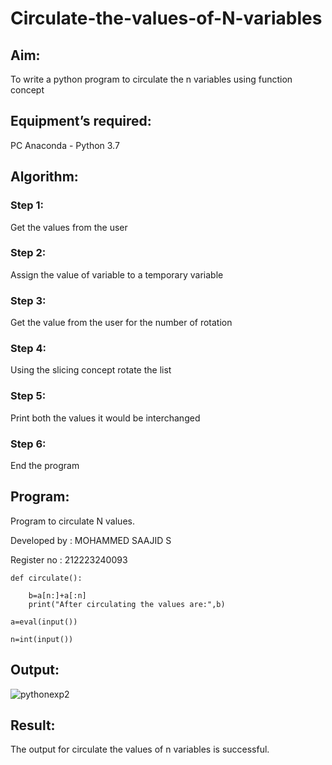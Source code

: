 # Circulate-the-values-of-N-variables
## Aim:
To write a python program to circulate the n variables using function concept
## Equipment’s required:
PC
Anaconda - Python 3.7
## Algorithm: 
### Step 1:

Get the values from the user

### Step 2:

Assign the value of variable to a temporary variable

### Step 3:

Get the value from the user for the number of rotation

### Step 4:

Using the slicing concept rotate the list

### Step 5:

Print both the values it would be interchanged

### Step 6:

End the program


## Program:

Program to circulate N values.

Developed by : MOHAMMED SAAJID S

Register no : 212223240093

~~~
def circulate():

    b=a[n:]+a[:n]
    print("After circulating the values are:",b)

a=eval(input())

n=int(input())
~~~
## Output:

![pythonexp2](https://github.com/Confusion7/Circulate-the-values-of-N-variables/assets/141727149/eb4b0ff3-feff-4542-997d-14aa6c07e186)



## Result:

The output for circulate the values of n variables is successful. 

